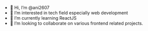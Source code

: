 - 👋 Hi, I’m @ani2607
- 👀 I’m interested in tech field especially web development
- 🌱 I’m currently learning ReactJS
- 💞️ I’m looking to collaborate on various frontend related projects.


<!---
ani2607/ani2607 is a ✨ special ✨ repository because its `README.md` (this file) appears on your GitHub profile.
You can click the Preview link to take a look at your changes.
--->
